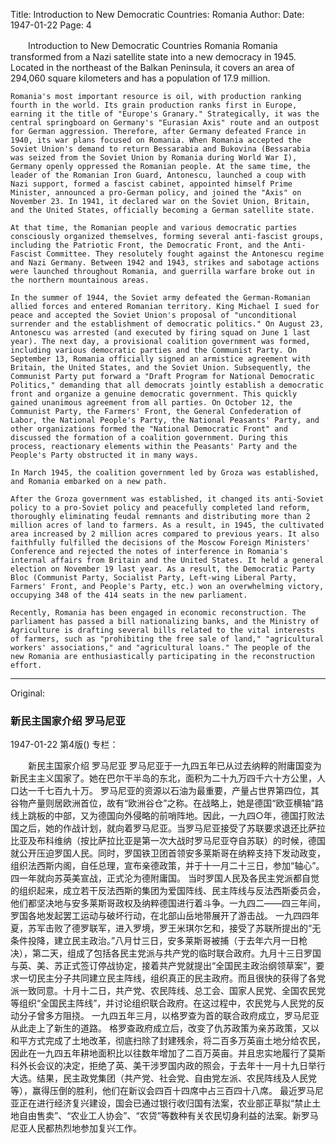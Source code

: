 Title: Introduction to New Democratic Countries: Romania
Author:
Date: 1947-01-22
Page: 4

　　Introduction to New Democratic Countries
    Romania
    Romania transformed from a Nazi satellite state into a new democracy in 1945. Located in the northeast of the Balkan Peninsula, it covers an area of 294,060 square kilometers and has a population of 17.9 million.

    Romania's most important resource is oil, with production ranking fourth in the world. Its grain production ranks first in Europe, earning it the title of "Europe's Granary." Strategically, it was the central springboard on Germany's "Eurasian Axis" route and an outpost for German aggression. Therefore, after Germany defeated France in 1940, its war plans focused on Romania. When Romania accepted the Soviet Union's demand to return Bessarabia and Bukovina (Bessarabia was seized from the Soviet Union by Romania during World War I), Germany openly oppressed the Romanian people. At the same time, the leader of the Romanian Iron Guard, Antonescu, launched a coup with Nazi support, formed a fascist cabinet, appointed himself Prime Minister, announced a pro-German policy, and joined the "Axis" on November 23. In 1941, it declared war on the Soviet Union, Britain, and the United States, officially becoming a German satellite state.

    At that time, the Romanian people and various democratic parties consciously organized themselves, forming several anti-fascist groups, including the Patriotic Front, the Democratic Front, and the Anti-Fascist Committee. They resolutely fought against the Antonescu regime and Nazi Germany. Between 1942 and 1943, strikes and sabotage actions were launched throughout Romania, and guerrilla warfare broke out in the northern mountainous areas.

    In the summer of 1944, the Soviet army defeated the German-Romanian allied forces and entered Romanian territory. King Michael I sued for peace and accepted the Soviet Union's proposal of "unconditional surrender and the establishment of democratic politics." On August 23, Antonescu was arrested (and executed by firing squad on June 1 last year). The next day, a provisional coalition government was formed, including various democratic parties and the Communist Party. On September 13, Romania officially signed an armistice agreement with Britain, the United States, and the Soviet Union. Subsequently, the Communist Party put forward a "Draft Program for National Democratic Politics," demanding that all democrats jointly establish a democratic front and organize a genuine democratic government. This quickly gained unanimous agreement from all parties. On October 12, the Communist Party, the Farmers' Front, the General Confederation of Labor, the National People's Party, the National Peasants' Party, and other organizations formed the "National Democratic Front" and discussed the formation of a coalition government. During this process, reactionary elements within the Peasants' Party and the People's Party obstructed it in many ways.

    In March 1945, the coalition government led by Groza was established, and Romania embarked on a new path.

    After the Groza government was established, it changed its anti-Soviet policy to a pro-Soviet policy and peacefully completed land reform, thoroughly eliminating feudal remnants and distributing more than 2 million acres of land to farmers. As a result, in 1945, the cultivated area increased by 2 million acres compared to previous years. It also faithfully fulfilled the decisions of the Moscow Foreign Ministers' Conference and rejected the notes of interference in Romania's internal affairs from Britain and the United States. It held a general election on November 19 last year. As a result, the Democratic Party Bloc (Communist Party, Socialist Party, Left-wing Liberal Party, Farmers' Front, and People's Party, etc.) won an overwhelming victory, occupying 348 of the 414 seats in the new parliament.

    Recently, Romania has been engaged in economic reconstruction. The parliament has passed a bill nationalizing banks, and the Ministry of Agriculture is drafting several bills related to the vital interests of farmers, such as "prohibiting the free sale of land," "agricultural workers' associations," and "agricultural loans." The people of the new Romania are enthusiastically participating in the reconstruction effort.



<hr /> 

Original: 


### 新民主国家介绍  罗马尼亚

1947-01-22
第4版()
专栏：

　　新民主国家介绍
    罗马尼亚
    罗马尼亚于一九四五年已从过去纳粹的附庸国变为新民主主义国家了。她在巴尔干半岛的东北，面积为二十九万四千六十方公里，人口达一千七百九十万。
    罗马尼亚的资源以石油为最重要，产量占世界第四位，其谷物产量则居欧洲首位，故有“欧洲谷仓”之称。在战略上，她是德国“欧亚横轴”路线上跳板的中部，又为德国向外侵略的前哨阵地。因此，一九四○年，德国打败法国之后，她的作战计划，就向着罗马尼亚。当罗马尼亚接受了苏联要求退还比萨拉比亚及布科维纳（按比萨拉比亚是第一次大战时罗马尼亚夺自苏联）的时候，德国就公开压迫罗国人民。同时，罗国铁卫团首领安多莱斯哥在纳粹支持下发动政变，组织法西斯内阁，自任总理，宣布亲德政策，并于十一月二十三日，参加“轴心”。四一年就向苏英美宣战，正式沦为德附庸国。
    当时罗国人民及各民主党派都自觉的组织起来，成立若干反法西斯的集团为爱国阵线、民主阵线与反法西斯委员会，他们都坚决地与安多莱斯哥政权及纳粹德国进行着斗争。一九四二——四三年间，罗国各地发起罢工运动与破坏行动，在北部山岳地带展开了游击战。
    一九四四年夏，苏军击败了德罗联军，进入罗境，罗王米琪尔乞和，接受了苏联所提出的“无条件投降，建立民主政治。”八月廿三日，安多莱斯哥被捕（于去年六月一日枪决），第二天，组成了包括各民主党派与共产党的临时联合政府。九月十三日罗国与英、美、苏正式签订停战协定，接着共产党就提出“全国民主政治纲领草案”，要求一切民主分子共同建立民主阵线，组织真正的民主政府。而且很快的获得了各党派一致同意。十月十二日，共产党、农民阵线、总工会、国家人民党、全国农民党等组织“全国民主阵线”，并讨论组织联合政府。在这过程中，农民党与人民党的反动分子曾多方阻挠。
    一九四五年三月，以格罗查为首的联合政府成立，罗马尼亚从此走上了新生的道路。
    格罗查政府成立后，改变了仇苏政策为亲苏政策，又以和平方式完成了土地改革，彻底扫除了封建残余，将二百多万英亩土地分给农民，因此在一九四五年耕地面积比以往数年增加了二百万英亩。并且忠实地履行了莫斯科外长会议的决定，拒绝了英、美干涉罗国内政的照会，于去年十一月十九日举行大选。结果，民主政党集团（共产党、社会党、自由党左派、农民阵线及人民党等），赢得压倒的胜利，他们在新议会四百十四席中占三百四十八席。
    最近罗马尼亚正在进行经济复兴建设，国会已通过银行收归国有法案，农业部正草拟“禁止土地自由售卖”、“农业工人协会”、“农贷”等数种有关农民切身利益的法案。新罗马尼亚人民都热烈地参加复兴工作。

